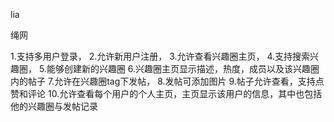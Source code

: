 lia

绳网

1.支持多用户登录，
2.允许新用户注册，
3.允许查看兴趣圈主页，
4.支持搜索兴趣圈，
5.能够创建新的兴趣圈
6.兴趣圈主页显示描述，热度，成员以及该兴趣圈内的帖子
7.允许在兴趣圈tag下发帖，
8.发帖可添加图片
9.帖子允许查看，支持点赞和评论
10.允许查看每个用户的个人主页，主页显示该用户的信息，其中也包括他的兴趣圈与发帖记录